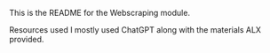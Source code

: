 This is the README for the Webscraping module.

Resources used
I mostly used ChatGPT along with the materials ALX provided.
